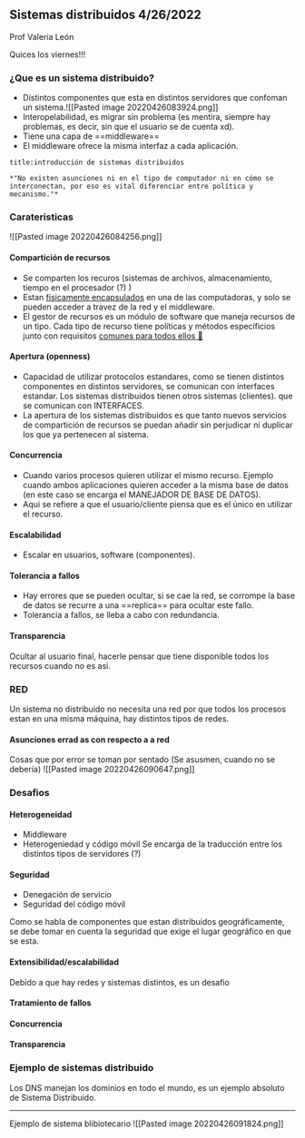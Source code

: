 ## Sistemas distribuidos 4/26/2022
Prof Valeria León 

Quices los viernes!!!

### ¿Que es un sistema distribuido?
- Distintos componentes que esta  en distintos servidores que confoman un sistema.![[Pasted image 20220426083924.png]]
- Interopelabilidad, es migrar sin problema (es mentira, siempre hay problemas, es decir, sin que el usuario se de cuenta xd). 
- Tiene una capa de ==middleware==
- El middleware ofrece la misma interfaz a cada aplicación.
````ad-quote
title:introducción de sistemas distribuidos

*"No existen asunciones ni en el tipo de computador ni en cómo se interconectan, por eso es vital diferenciar entre política y mecanismo."*
```` 

### Carateristicas
![[Pasted image 20220426084256.png]]
#### Compartición de recursos
- Se comparten los recuros (sistemas de archivos, almacenamiento, tiempo en el procesador (?) )
- Estan <ins> físicamente encapsulados</ins> en una de las computadoras, y solo se pueden acceder a travez de la red y el middleware.
- El gestor de recursos es un módulo de software que maneja recursos de un tipo. Cada tipo de recurso tiene políticas y métodos específicios junto con requisitos <ins>comunes para todos ellos 🤔</ins>
#### Apertura (openness)
- Capacidad de utilizar protocolos estandares, como se tienen distintos componentes en distintos servidores, se comunican con interfaces estandar. Los sistemas distribuidos tienen otros sistemas (clientes). que se comunican con INTERFACES.
- La apertura de los sistemas distribuidos es que tanto nuevos servicios de compartición de recursos se puedan añadir sin perjudicar ni duplicar los que ya pertenecen al sistema.

#### Concurrencia
- Cuando varios procesos quieren utilizar el mismo recurso. Ejemplo cuando ambos aplicaciones quieren acceder a la misma base de datos (en este caso se encarga el MANEJADOR DE BASE DE DATOS).
- Aqui se refiere a que el usuario/cliente piensa que es el único en utilizar el recurso.

#### Escalabilidad
- Escalar en usuarios, software (componentes).
#### Tolerancia a fallos
- Hay errores que se pueden ocultar, si se cae la red, se corrompe la base de datos se recurre a una ==replica== para ocultar este fallo. 
- Tolerancia a fallos, se lleba a cabo con redundancia.
#### Transparencia
Ocultar al usuario final, hacerle pensar que tiene disponible todos los recursos cuando no es asi.

### RED
Un sistema no distribuido no necesita una red por que todos los procesos estan en una misma máquina, hay distintos tipos de redes.

#### Asunciones errad	as con respecto a a red
Cosas que por error se toman por sentado (Se asusmen, cuando no se debería)
![[Pasted image 20220426090647.png]]

### Desafios
#### Heterogeneidad
- Middleware
- Heterogeniedad y código móvil
Se encarga de la traducción entre los distintos tipos de servidores (?)

#### Seguridad
- Denegación de servicio
- Seguridad del código móvil

Como se habla de componentes que estan distribuidos geográficamente, se debe tomar en cuenta la seguridad que exige el lugar geográfico en que se esta.






#### Extensibilidad/escalabilidad
Debido a que hay redes y sistemas distintos, es un desafio
#### Tratamiento de fallos
#### Concurrencia
#### Transparencia

### Ejemplo de sistemas distribuido
Los DNS manejan los dominios en todo el mundo, es un ejemplo absoluto de Sistema Distribuido.

---
Ejemplo de sistema blibiotecario 
![[Pasted image 20220426091824.png]]